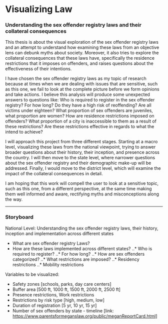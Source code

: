 # Visualizing Law
### Understanding the sex offender registry laws and their collateral consequences

This thesis is about the visual exploration of the sex offender registry laws and an attempt to understand how examining these laws from an objective lens can debunk myths about society. Moreover, it also tries to explore the collateral consequences that these laws have, specifically the residence restrictions that it imposes on offenders, and raises questions about the effectiveness of their intentions.

I have chosen the sex offender registry laws as my topic of research because at times when we are dealing with issues that are sensitive, such as this one, we fail to look at the complete picture before we form opinions and take actions. I believe this analysis will produce some unexpected answers to questions like: Who is required to register in the sex offender registry? For how long? Do they have a high risk of reoffending? Are all victims under eighteen? What proportion of sex offenders are juveniles, what proportion are women? How are residence restrictions imposed on offenders? What proportion of a city is inaccessible to them as a result of these restrictions? Are these restrictions effective in regards to what the intend to achieve? 

I will approach this project from three different stages. Starting at a macro level, visualizing these laws from the national viewpoint, trying to answer broader questions about their history, their inception, and presence across the country. I will then move to the state level, where narrower questions about the sex offender registry and their demographic make-up will be addressed. Finally, I would move to the district level, which will examine the impact of the collateral consequences in detail. 

I am hoping that this work will compell the user to look at a sensitive topic, such as this one, from a different perspective, at the same time making them well informed and aware, rectifying myths and misconceptions along the way.

___


### Storyboard

National Level: 
Understanding the sex offender registry laws, their history, inception and implementation across different states
-	What are sex offender registry Laws?
-	How are these laws implemented across different states?
..* Who is required to register?
..*	For how long?
..*	How are sex offenders categorized?
..*	What restrictions are imposed?
  ..*	Residency restrictions
  ..*	Mobility restrictions

Variables to be visualized:
-	Safety zones [schools, parks, day care centers]
-	Buffer area [500 ft, 1000 ft, 1500 ft, 2000 ft, 2500 ft]
-	Presence restrictions, Work restrictions
-	Restrictions by risk type [high, medium, low]
-	Duration of registration [5 yr, 10 yr, 15 yr]
-	Number of sex offenders by state - timeline [link: https://www.parentsformeganslaw.org/public/meganReportCard.html]
